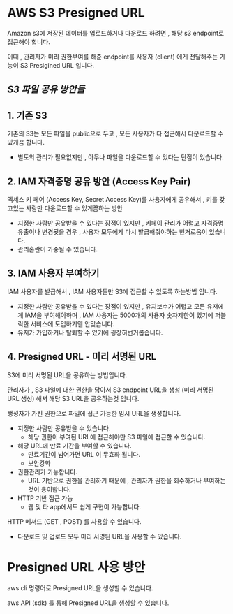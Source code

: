 # AWS S3 Presigned URL
Amazon s3에 저장된 데이터를 업로드하거나 다운로드 하려면 , 해당 s3 endpoint로 접근해야 합니다.

이때 , 관리자가 미리 권한부여를 해준 endpoint를 사용자 (client) 에게 전달해주는 기능이 S3 Presigined URL 입니다.

## ***S3 파일 공유 방안들***
## 1. 기존 S3
기존의 S3는 모든 파일을 public으로 두고 , 모든 사용자가 다 접근해서 다운로드할 수 있게끔 합니다.
- 별도의 관리가 필요없지만 , 아무나 파일을 다운로드할 수 있다는 단점이 있습니다.

## 2. IAM 자격증명 공유 방안 (Access Key Pair)
엑세스 키 페어 (Access Key, Secret Access Key)를 사용자에게 공유해서 , 키를 갖고있는 사람만 다운로드할 수 있게끔하는 방안
- 지정한 사람만 공유받을 수 있다는 장점이 있지만 , 키페이 관리가 어렵고 자격증명 유출이나 변경됫을 경우 , 사용자 모두에게 다시 발급해줘야하는 번거로움이 있습니다.
- 관리혼란이 가중될 수 있습니다.

## 3. IAM 사용자 부여하기
IAM 사용자를 발급해서 , IAM 사용자들만 S3에 접근할 수 있도록 하는방법 입니다.
- 지정한 사람만 공유받을 수 있다는 장점이 있지만 , 유지보수가 어렵고 모든 유저에게 IAM을 부여해야하며 , IAM 사용자는 5000개의 사용자 숫자제한이 있기에 퍼블릭한 서비스에 도입하기엔 안맞습니다.
- 유저가 가입하거나 탈퇴할 수 있기에 굉장히번거롭습니다.

## 4. Presigned URL - 미리 서명된 URL
S3에 미리 서명된 URL을 공유하는 방법입니다.

관리자가 , S3 파일에 대한 권한을 담아서 S3 endpoint URL을 생성 (미리 서명된 URL 생성) 해서 해당 S3 URL을 공유하는것 입니다.

생성자가 가진 권한으로 파일에 접근 가능한 임시 URL을 생성합니다.
- 지정한 사람만 공유받을 수 있습니다.
    - 해당 권한이 부여된 URL에 접근해야만 S3 파일에 접근할 수 있습니다.
- 해당 URL에 만료 기간을 부여할 수 있습니다.
    - 만료기간이 넘어가면 URL 이 무효화 됩니다.
    - 보안강화
- 권한관리가 가능합니다.
    - URL 기반으로 권한을 관리하기 때문에 , 관리자가 권한을 회수하거나 부여하는것이 용이합니다.
- HTTP 기반 접근 가능
    - 웹 및 타 app에서도 쉽게 구현이 가능합니다.

HTTP 메서드 (GET , POST) 를 사용할 수 있습니다.
- 다운로드 및 업로드 모두 미리 서명된 URL을 사용할 수 있습니다.

# Presigned URL 사용 방안
aws cli 명령어로 Presigned URL을 생성할 수 있습니다.

aws API (sdk) 를 통해 Presigned URL을 생성할 수 있습니다.